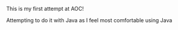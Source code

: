 This is my first attempt at AOC!

Attempting to do it with Java as I feel most comfortable using Java
